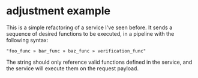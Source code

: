 # adjustment example

This is a simple refactoring of a service I've seen before. It sends a sequence of desired functions to be executed, in a pipeline with the following syntax:

```
"foo_func » bar_func » baz_func » verification_func"
```

The string should only reference valid functions defined in the service, and the service will execute them on the request payload.
